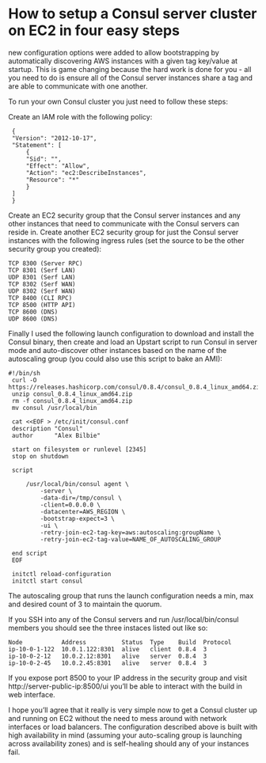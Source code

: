 # How to setup a Consul server cluster on EC2 in four easy steps

new configuration options were added to allow bootstrapping by automatically discovering AWS instances with a given tag key/value at startup. This is game changing because the hard work is done for you - all you need to do is ensure all of the Consul server instances share a tag and are able to communicate with one another.

To run your own Consul cluster you just need to follow these steps:

Create an IAM role with the following policy:
```
 {
 "Version": "2012-10-17",
 "Statement": [
     {
     "Sid": "",
     "Effect": "Allow",
     "Action": "ec2:DescribeInstances",
     "Resource": "*"
     }
 ]
 }
 ```

Create an EC2 security group that the Consul server instances and any other instances that need to communicate with the Consul servers can reside in.
Create another EC2 security group for just the Consul server instances with the following ingress rules (set the source to be the other security group you created):

    TCP 8300 (Server RPC)
    TCP 8301 (Serf LAN)
    UDP 8301 (Serf LAN)
    TCP 8302 (Serf WAN)
    UDP 8302 (Serf WAN)
    TCP 8400 (CLI RPC)
    TCP 8500 (HTTP API)
    TCP 8600 (DNS)
    UDP 8600 (DNS)


Finally I used the following launch configuration to download and install the Consul binary, then create and load an Upstart script to run Consul in server mode and auto-discover other instances based on the name of the autoscaling group (you could also use this script to bake an AMI):

```
#!/bin/sh
 curl -O https://releases.hashicorp.com/consul/0.8.4/consul_0.8.4_linux_amd64.zip
 unzip consul_0.8.4_linux_amd64.zip
 rm -f consul_0.8.4_linux_amd64.zip
 mv consul /usr/local/bin

 cat <<EOF > /etc/init/consul.conf
 description "Consul"
 author      "Alex Bilbie"

 start on filesystem or runlevel [2345]
 stop on shutdown

 script

     /usr/local/bin/consul agent \
         -server \
         -data-dir=/tmp/consul \
         -client=0.0.0.0 \
         -datacenter=AWS_REGION \
         -bootstrap-expect=3 \
         -ui \
         -retry-join-ec2-tag-key=aws:autoscaling:groupName \
         -retry-join-ec2-tag-value=NAME_OF_AUTOSCALING_GROUP

 end script
 EOF

 initctl reload-configuration
 initctl start consul
```

The autoscaling group that runs the launch configuration needs a min, max and desired count of 3 to maintain the quorum.

If you SSH into any of the Consul servers and run /usr/local/bin/consul members you should see the three instaces listed out like so:

```
Node           Address          Status  Type    Build  Protocol
ip-10-0-1-122  10.0.1.122:8301  alive   client  0.8.4  3
ip-10-0-2-12   10.0.2.12:8301   alive   server  0.8.4  3
ip-10-0-2-45   10.0.2.45:8301   alive   server  0.8.4  3
```
If you expose port 8500 to your IP address in the security group and visit http://server-public-ip:8500/ui you’ll be able to interact with the build in web interface.

I hope you’ll agree that it really is very simple now to get a Consul cluster up and running on EC2 without the need to mess around with network interfaces or load balancers. The configuration described above is built with high availability in mind (assuming your auto-scaling group is launching across availability zones) and is self-healing should any of your instances fail.
